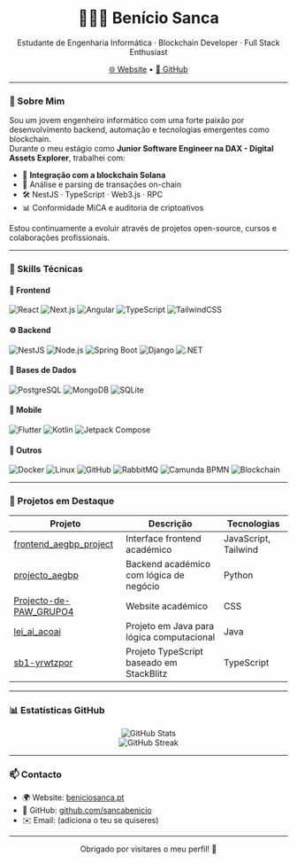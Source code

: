 <h1 align="center">👨🏽‍💻 Benício Sanca</h1>
<p align="center">
  Estudante de Engenharia Informática · Blockchain Developer · Full Stack Enthusiast
</p>

<p align="center">
  <a href="https://www.beniciosanca.pt">🌐 Website</a> •
  <a href="https://github.com/sancabenicio">🐙 GitHub</a>
</p>

---

### 🧾 Sobre Mim

Sou um jovem engenheiro informático com uma forte paixão por desenvolvimento backend, automação e tecnologias emergentes como blockchain.  
Durante o meu estágio como **Junior Software Engineer na DAX - Digital Assets Explorer**, trabalhei com:

- 🔗 **Integração com a blockchain Solana**
- 🧠 Análise e parsing de transações on-chain
- 🛠️ NestJS · TypeScript · Web3.js · RPC
- 📊 Conformidade MiCA e auditoria de criptoativos

Estou continuamente a evoluir através de projetos open-source, cursos e colaborações profissionais.

---

### 🧠 Skills Técnicas

#### 🎨 Frontend
![React](https://img.shields.io/badge/React.js-61DAFB?style=for-the-badge&logo=react&logoColor=000)
![Next.js](https://img.shields.io/badge/Next.js-000?style=for-the-badge&logo=next.js)
![Angular](https://img.shields.io/badge/Angular-DD0031?style=for-the-badge&logo=angular&logoColor=fff)
![TypeScript](https://img.shields.io/badge/TypeScript-3178C6?style=for-the-badge&logo=typescript&logoColor=fff)
![TailwindCSS](https://img.shields.io/badge/Tailwind_CSS-38B2AC?style=for-the-badge&logo=tailwind-css&logoColor=fff)

#### ⚙️ Backend
![NestJS](https://img.shields.io/badge/NestJS-E0234E?style=for-the-badge&logo=nestjs&logoColor=fff)
![Node.js](https://img.shields.io/badge/Node.js-339933?style=for-the-badge&logo=node.js&logoColor=fff)
![Spring Boot](https://img.shields.io/badge/Spring_Boot-6DB33F?style=for-the-badge&logo=spring-boot&logoColor=fff)
![Django](https://img.shields.io/badge/Django-092E20?style=for-the-badge&logo=django&logoColor=fff)
![.NET](https://img.shields.io/badge/.NET-512BD4?style=for-the-badge&logo=dotnet&logoColor=fff)

#### 💾 Bases de Dados
![PostgreSQL](https://img.shields.io/badge/PostgreSQL-4169E1?style=for-the-badge&logo=postgresql&logoColor=fff)
![MongoDB](https://img.shields.io/badge/MongoDB-47A248?style=for-the-badge&logo=mongodb&logoColor=fff)
![SQLite](https://img.shields.io/badge/SQLite-003B57?style=for-the-badge&logo=sqlite&logoColor=fff)

#### 📱 Mobile
![Flutter](https://img.shields.io/badge/Flutter-02569B?style=for-the-badge&logo=flutter&logoColor=fff)
![Kotlin](https://img.shields.io/badge/Kotlin-0095D5?style=for-the-badge&logo=kotlin&logoColor=fff)
![Jetpack Compose](https://img.shields.io/badge/Jetpack%20Compose-4285F4?style=for-the-badge&logo=android&logoColor=fff)

#### 🧩 Outros
![Docker](https://img.shields.io/badge/Docker-2496ED?style=for-the-badge&logo=docker&logoColor=fff)
![Linux](https://img.shields.io/badge/Linux-FCC624?style=for-the-badge&logo=linux&logoColor=000)
![GitHub](https://img.shields.io/badge/GitHub-181717?style=for-the-badge&logo=github)
![RabbitMQ](https://img.shields.io/badge/RabbitMQ-FF6600?style=for-the-badge&logo=rabbitmq&logoColor=fff)
![Camunda BPMN](https://img.shields.io/badge/Camunda-BPMN-red?style=for-the-badge)
![Blockchain](https://img.shields.io/badge/Blockchain-0e76a8?style=for-the-badge&logo=solana&logoColor=fff)

---

### 📌 Projetos em Destaque

| Projeto | Descrição | Tecnologias |
|--------|-----------|-------------|
| [frontend_aegbp_project](https://github.com/sancabenicio/frontend_aegbp_project) | Interface frontend académico | JavaScript, Tailwind |
| [projecto_aegbp](https://github.com/sancabenicio/projecto_aegbp) | Backend académico com lógica de negócio | Python |
| [Projecto-de-PAW_GRUPO4](https://github.com/sancabenicio/Projecto-de-PAW_GRUPO4) | Website académico | CSS |
| [lei_ai_acoai](https://github.com/sancabenicio/lei_ai_acoai) | Projeto em Java para lógica computacional | Java |
| [sb1-yrwtzpor](https://github.com/sancabenicio/sb1-yrwtzpor) | Projeto TypeScript baseado em StackBlitz | TypeScript |

---

### 📊 Estatísticas GitHub

<p align="center">
  <img src="https://github-readme-stats.vercel.app/api?username=sancabenicio&show_icons=true&theme=default&count_private=true" alt="GitHub Stats" />
  <br />
  <img src="https://streak-stats.demolab.com/?user=sancabenicio&theme=default" alt="GitHub Streak" />
</p>

---

### 📫 Contacto

- 🌍 Website: [beniciosanca.pt](https://www.beniciosanca.pt)
- 💼 GitHub: [github.com/sancabenicio](https://github.com/sancabenicio)
- ✉️ Email: (adiciona o teu se quiseres)

---

<p align="center">Obrigado por visitares o meu perfil! 🚀</p>
